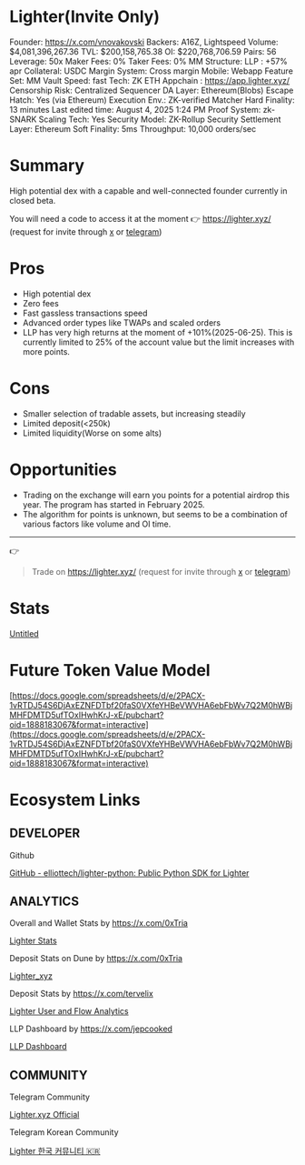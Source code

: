 # Lighter(Invite Only)

Founder: https://x.com/vnovakovski
Backers: A16Z, Lightspeed
Volume: $4,081,396,267.36
TVL: $200,158,765.38
OI: $220,768,706.59
Pairs: 56
Leverage: 50x
Maker Fees: 0%
Taker Fees: 0%
MM Structure: LLP : +57% apr
Collateral: USDC
Margin System: Cross margin
Mobile: Webapp
Feature Set: MM Vault
Speed: fast
Tech: ZK ETH Appchain
: https://app.lighter.xyz/
Censorship Risk: Centralized Sequencer
DA Layer: Ethereum(Blobs)
Escape Hatch: Yes (via Ethereum)
Execution Env.: ZK-verified Matcher
Hard Finality: 13 minutes
Last edited time: August 4, 2025 1:24 PM
Proof System: zk-SNARK
Scaling Tech: Yes
Security Model: ZK-Rollup Security
Settlement Layer: Ethereum
Soft Finality: 5ms
Throughput: 10,000 orders/sec

# Summary

High potential dex with a capable and well-connected founder currently in closed beta. 

You will need a code to access it at the moment 👉 https://lighter.xyz/ (request for invite through [x](https://x.com/hansolar21) or [telegram](https://t.me/hansolar21))

# Pros

- High potential dex
- Zero fees
- Fast gassless transactions speed
- Advanced order types like TWAPs and scaled orders
- LLP has very high returns at the moment of +101%(2025-06-25). This is currently limited to 25% of the account value but the limit increases with more points.

# Cons

- Smaller selection of tradable assets, but increasing steadily
- Limited deposit(<250k)
- Limited liquidity(Worse on some alts)

# Opportunities

- Trading on the exchange will earn you points for a potential airdrop this year. The program has started in February 2025.
- The algorithm for points is unknown, but seems to be a combination of various factors like volume and OI time.

---

<aside>
👉

> Trade on https://lighter.xyz/ (request for invite through [x](https://x.com/hansolar21) or [telegram](https://t.me/hansolar21))
> 
</aside>

# Stats

[Untitled](Lighter(Invite%20Only)%202450ef85b758819d98fed62c1caa17c7/Untitled%202450ef85b75881bdb78fd27721f724cc.csv)

# Future Token Value Model

[https://docs.google.com/spreadsheets/d/e/2PACX-1vRTDJ54S6DjAxEZNFDTbf20faS0VXfeYHBeVWVHA6ebFbWv7Q2M0hWBjMHFDMTD5ufTOxIHwhKrJ-xE/pubchart?oid=1888183067&format=interactive](https://docs.google.com/spreadsheets/d/e/2PACX-1vRTDJ54S6DjAxEZNFDTbf20faS0VXfeYHBeVWVHA6ebFbWv7Q2M0hWBjMHFDMTD5ufTOxIHwhKrJ-xE/pubchart?oid=1888183067&format=interactive)

# Ecosystem Links

## DEVELOPER

Github

[GitHub - elliottech/lighter-python: Public Python SDK for Lighter](https://github.com/elliottech/lighter-python)

## ANALYTICS

Overall and Wallet Stats by https://x.com/0xTria

[Lighter Stats](https://lighterstats.vercel.app/stats)

Deposit Stats on Dune by https://x.com/0xTria

[Lighter_xyz](https://dune.com/margaritalucidi1/lighterxyz)

Deposit Stats by https://x.com/tervelix

[Lighter User and Flow Analytics](https://dune.com/tervelix/lighter-user-and-flow-analytics)

LLP Dashboard by https://x.com/jepcooked

[LLP Dashboard](https://llp-dashboard-five.vercel.app/)

## COMMUNITY

Telegram Community

[Lighter.xyz Official](https://t.me/lighterxyz_official)

Telegram Korean Community

[Lighter 한국 커뮤니티 🇰🇷](https://t.me/Lighter_KR)